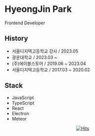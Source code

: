 # HyeongJin Park
Frontend Developer

## History
- 서울디지텍고등학교 강사 / 2023.05
- 광운대학교 / 2023.03 ~
- (주)에이블스토어 / 2019.06 ~ 2023.04
- 서울디지텍고등학교 / 2017.03 ~ 2020.02


## Stack
- JavaScript
- TypeScript
- React
- Electron
- Meteor

<div align=center>
    
[![Hits](https://hits.seeyoufarm.com/api/count/incr/badge.svg?url=https%3A%2F%2Fgithub.com%2Fhywlss9&count_bg=%23555555&title_bg=%23555555&icon=&icon_color=%23E7E7E7&title=today&edge_flat=false)](https://hits.seeyoufarm.com)

</div>
